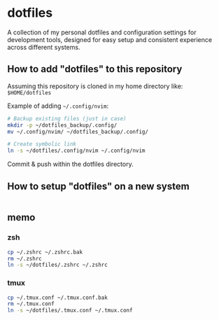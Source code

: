 # dotfiles

A collection of my personal dotfiles and configuration settings for development tools, designed for easy setup and consistent experience across different systems.

## How to add "dotfiles" to this repository

Assuming this repository is cloned in my home directory like:
`$HOME/dotfiles`

Example of adding `~/.config/nvim`:

```bash
# Backup existing files (just in case)
mkdir -p ~/dotfiles_backup/.config/
mv ~/.config/nvim/ ~/dotfiles_backup/.config/

# Create symbolic link
ln -s ~/dotfiles/.config/nvim ~/.config/nvim
```

Commit & push within the dotfiles directory.

## How to setup "dotfiles" on a new system

```bash

```

## memo

### zsh

```bash
cp ~/.zshrc ~/.zshrc.bak
rm ~/.zshrc
ln -s ~/dotfiles/.zshrc ~/.zshrc
```

### tmux

```bash
cp ~/.tmux.conf ~/.tmux.conf.bak
rm ~/.tmux.conf
ln -s ~/dotfiles/.tmux.conf ~/.tmux.conf
```
